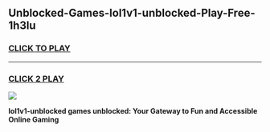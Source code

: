 
## Unblocked-Games-lol1v1-unblocked-Play-Free-1h3lu
<h3>
<a href="https://premium76.site?title=lol1v1-unblocked&ref=18A1">CLICK TO PLAY</a></h3>
<hr>

<h3>
<a href="https://premium76.site?title=lol1v1-unblocked&ref=18A1">CLICK 2 PLAY</a>
  
</h3>

<a href="https://premium76.site?title=lol1v1-unblocked&ref=18A1"><img src="https://clearcache.store/games.png"></a>


**lol1v1-unblocked games unblocked: Your Gateway to Fun and Accessible Online Gaming**
